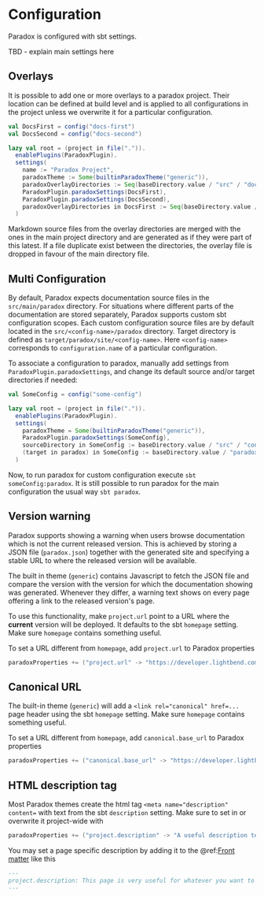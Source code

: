# Configuration

Paradox is configured with sbt settings.

TBD - explain main settings here

## Overlays

It is possible to add one or more overlays to a paradox project. Their location can be defined at build level and is applied to all configurations in the project unless we overwrite it for a particular configuration.

```scala
val DocsFirst = config("docs-first")
val DocsSecond = config("docs-second")

lazy val root = (project in file(".")).
  enablePlugins(ParadoxPlugin).
  settings(
    name := "Paradox Project",
    paradoxTheme := Some(builtinParadoxTheme("generic")),
    paradoxOverlayDirectories := Seq(baseDirectory.value / "src" / "docs-common"),
    ParadoxPlugin.paradoxSettings(DocsFirst),
    ParadoxPlugin.paradoxSettings(DocsSecond),
    paradoxOverlayDirectories in DocsFirst := Seq(baseDirectory.value / "src" / "docs-first-common", baseDirectory.value / "src" / "docs-second-common")
  )
```

Markdown source files from the overlay directories are merged with the ones in the main project directory and are generated as if they were part of this latest.
If a file duplicate exist between the directories, the overlay file is dropped in favour of the main directory file.

## Multi Configuration

By default, Paradox expects documentation source files in the `src/main/paradox` directory.
For situations where different parts of the documentation are stored separately, Paradox supports custom sbt configuration scopes.
Each custom configuration source files are by default located in the `src/<config-name>/paradox` directory.
Target directory is defined as `target/paradox/site/<config-name>`.
Here `<config-name>` corresponds to `configuration.name` of a particular configuration.

To associate a configuration to paradox, manually add settings from `ParadoxPlugin.paradoxSettings`, and change its default source and/or target directories if needed:

```scala
val SomeConfig = config("some-config")

lazy val root = (project in file(".")).
  enablePlugins(ParadoxPlugin).
  settings(
    paradoxTheme = Some(builtinParadoxTheme("generic")),
    ParadoxPlugin.paradoxSettings(SomeConfig),
    sourceDirectory in SomeConfig := baseDirectory.value / "src" / "configuration-source-directory",
    (target in paradox) in SomeConfig := baseDirectory.value / "paradox" / "site" / "configuration-target-directory"
  )
```

Now, to run paradox for custom configuration execute `sbt someConfig:paradox`.
It is still possible to run paradox for the main configuration the usual way `sbt paradox`.

## Version warning

Paradox supports showing a warning when users browse documentation which is not the current released version. This is achieved by storing a JSON file (`paradox.json`) together with the generated site and specifying a stable URL to where the released version will be available.

The built in theme (`generic`) contains Javascript to fetch the JSON file and compare the version with the version for which the documentation showing was generated. Whenever they differ, a warning text shows on every page offering a link to the released version's page.

To use this functionality, make `project.url` point to a URL where the **current** version will be deployed. It defaults to the sbt `homepage` setting. Make sure `homepage` contains something useful.

To set a URL different from `homepage`, add `project.url` to Paradox properties

```scala
paradoxProperties += ("project.url" -> "https://developer.lightbend.com/docs/paradox/current/")
```

## Canonical URL

The built-in theme (`generic`) will add a `<link rel="canonical" href=...` page header using the sbt `homepage` setting. Make sure `homepage` contains something useful.

To set a URL different from `homepage`, add `canonical.base_url` to Paradox properties

```scala
paradoxProperties += ("canonical.base_url" -> "https://developer.lightbend.com/docs/paradox/current/")
```

## HTML description tag

Most Paradox themes create the html tag `<meta name="description" content=` with text from the sbt `description` setting. Make sure to set in or overwrite it project-wide with

```scala
paradoxProperties += ("project.description" -> "A useful description text for search engines to contemplate")
```

You may set a page specific description by adding it to the @ref:[Front matter](variable-substitution.md) like this

```markdown
---
project.description: This page is very useful for whatever you want to know.
---
```
